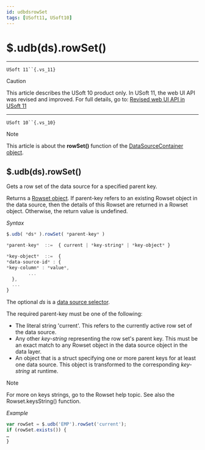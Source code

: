 ```yaml
---
id: udbdsrowSet
tags: [USoft11, USoft10]
---
```

# $.udb(ds).rowSet()



----

`USoft 11``{.vs_11}`

> [!CAUTION]
> This article describes the USoft 10 product only.
> In USoft 11, the web UI API was revised and improved. For full details, go to:
> [Revised web UI API in USoft 11](/docs/Web_and_app_UIs/UDB_udb/Revised_web_UI_API_in_USoft_11.md)

----

`USoft 10``{.vs_10}`

> [!NOTE]
> This article is about the **rowSet()** function of the [DataSourceContainer object](/docs/Web_and_app_UIs/UDB_DataSourceContainer).

## **$.udb(ds).rowSet()**

Gets a row set of the data source for a specified parent key.

Returns a [Rowset object](/docs/Web_and_app_UIs/UDB_Rowset). If parent-key refers to an existing Rowset object in the data source, then the details of this Rowset are returned in a Rowset object. Otherwise, the return value is undefined.

*Syntax*

```js
$.udb( *ds* ).rowSet( *parent-key* )

*parent-key*  ::=  { current | *key-string* | *key-object* }

*key-object*  ::=  {
*data-source-id* : {
*key-column* : *value*,
        ...
  },
  ...
}
```

The optional *ds* is a [data source selector](/docs/Web_and_app_UIs/UDB_DataSourceMetaContainer/UDB_DataSourceMetaContainer_object.md).

The required parent-key must be one of the following:

- The literal string 'current'. This refers to the currently active row set of the data source.
- Any other *key-string* representing the row set's parent key. This must be an exact match to any Rowset object in the data source object in the data layer.
- An object that is a struct specifying one or more parent keys for at least one data source. This object is transformed to the corresponding *key-string* at runtime.

> [!NOTE]
> For more on keys strings, go to the Rowset help topic. See also the Rowset.keysString() function.

*Example*

```js
var rowSet = $.udb('EMP').rowSet('current');
if (rowSet.exists()) {
…
}
```

 